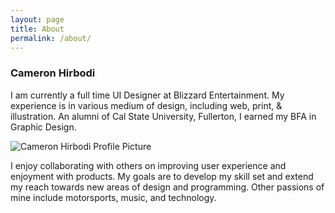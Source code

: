 ```yaml
---
layout: page
title: About
permalink: /about/
---
```


<h3>Cameron Hirbodi</h3>

I am currently a full time UI Designer at Blizzard Entertainment. My experience is in various medium of design, including web, print, & illustration. An alumni of Cal State University, Fullerton, I earned my BFA in Graphic Design.

<img src="{{ site.baseurl }}/images/cam.jpg" alt="Cameron Hirbodi Profile Picture"/>

I enjoy collaborating with others on improving user experience and enjoyment with products. My goals are to develop my skill set and extend my reach towards new areas of design and programming. Other passions of mine include motorsports, music, and technology.